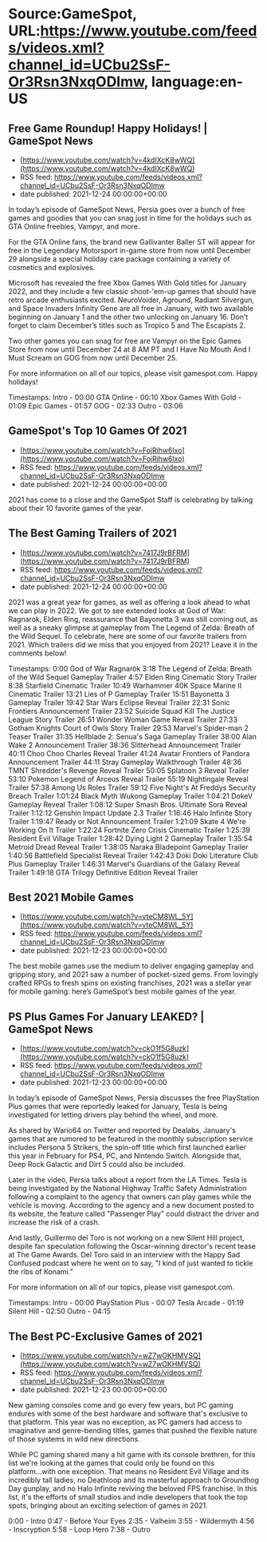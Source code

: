 # Source:GameSpot, URL:https://www.youtube.com/feeds/videos.xml?channel_id=UCbu2SsF-Or3Rsn3NxqODImw, language:en-US

## Free Game Roundup! Happy Holidays! | GameSpot News
 - [https://www.youtube.com/watch?v=4kdIXcK8wWQ](https://www.youtube.com/watch?v=4kdIXcK8wWQ)
 - RSS feed: https://www.youtube.com/feeds/videos.xml?channel_id=UCbu2SsF-Or3Rsn3NxqODImw
 - date published: 2021-12-24 00:00:00+00:00

In today’s episode of GameSpot News, Persia goes over a bunch of free games and goodies that you can snag just in time for the holidays such as GTA Online freebies, Vampyr, and more.

For the GTA Online fans, the brand new Gallivanter Baller ST will appear for free in the Legendary Motorsport in-game store from now until December 29 alongside a special holiday care package containing a variety of cosmetics and explosives.

Microsoft has revealed the free Xbox Games With Gold titles for January 2022, and they include a few classic shoot-'em-up games that should have retro arcade enthusiasts excited. NeuroVoider, Aground, Radiant Silvergun, and Space Invaders Infinity Gene are all free in January, with two available beginning on January 1 and the other two unlocking on January 16. Don’t forget to claim December’s titles such as Tropico 5 and The Escapists 2.

Two other games you can snag for free are Vampyr on the Epic Games Store from now until December 24 at 8 AM PT and I Have No Mouth And I Must Scream on GOG from now until December 25.

For more information on all of our topics, please visit gamespot.com. Happy holidays!

Timestamps:
Intro - 00:00
GTA Online - 00:10
Xbox Games With Gold - 01:09
Epic Games - 01:57
GOG - 02:33
Outro - 03:06

## GameSpot's Top 10 Games Of 2021
 - [https://www.youtube.com/watch?v=FojRihw6lxo](https://www.youtube.com/watch?v=FojRihw6lxo)
 - RSS feed: https://www.youtube.com/feeds/videos.xml?channel_id=UCbu2SsF-Or3Rsn3NxqODImw
 - date published: 2021-12-24 00:00:00+00:00

2021 has come to a close and the GameSpot Staff is celebrating by talking about their 10 favorite games of the year.

## The Best Gaming Trailers of 2021
 - [https://www.youtube.com/watch?v=7417J9rBFRM](https://www.youtube.com/watch?v=7417J9rBFRM)
 - RSS feed: https://www.youtube.com/feeds/videos.xml?channel_id=UCbu2SsF-Or3Rsn3NxqODImw
 - date published: 2021-12-24 00:00:00+00:00

2021 was a great year for games, as well as offering a look ahead to what we can play in 2022. We got to see extended looks at God of War: Ragnarok, Elden Ring, reassurance that Bayonetta 3 was still coming out, as well as a sneaky glimpse at gameplay from The Legend of Zelda: Breath of the Wild Sequel. To celebrate, here are some of our favorite trailers from 2021. Which trailers did we miss that you enjoyed from 2021? Leave it in the comments below!

Timestamps:
0:00 God of War Ragnarök
3:18 The Legend of Zelda: Breath of the Wild Sequel Gameplay Trailer
4:57 Elden Ring Cinematic Story Trailer
8:38 Starfield Cinematic Trailer
10:49 Warhammer 40K Space Marine II Cinematic Trailer
13:21 Lies of P Gameplay Trailer
15:51 Bayonetta 3 Gameplay Trailer
19:42 Star Wars Eclipse Reveal Trailer
22:31 Sonic Frontiers Announcement Trailer
23:52 Suicide Squad Kill The Justice League Story Trailer
26:51 Wonder Woman Game Reveal Trailer
27:33 Gotham Knights Court of Owls Story Trailer
29:53 Marvel's Spider-man 2 Teaser Trailer
31:35 Hellblade 2: Senua's Saga Gameplay Trailer
38:00 Alan Wake 2 Announcement Trailer
38:36 Slitterhead Announcement Trailer
40:11 Choo Choo Charles Reveal Trailer
41:24 Avatar Frontiers of Pandora Announcement Trailer
44:11 Stray Gameplay Walkthrough Trailer
48:36 TMNT Shredder's Revenge Reveal Trailer
50:05 Splatoon 3 Reveal Trailer
53:10 Pokemon Legend of Arceus Reveal Trailer
55:19 Nightingale Reveal Trailer
57:38 Among Us Roles Trailer
59:12 Five Night's At Freddys Security Breach Trailer
1:01:24 Black Myth Wukong Gameplay Trailer
1:04:21 DokeV Gameplay Reveal Trailer
1:08:12 Super Smash Bros. Ultimate Sora Reveal Trailer
1:12:12 Genshin Impact Update 2.3 Trailer
1:16:46 Halo Infinite Story Trailer
1:19:47 Ready or Not Announcement Trailer
1:21:09 Skate 4 We're Working On It Trailer
1:22:24 Fortnite Zero Crisis Cinematic Trailer
1:25:39 Resident Evil Village Trailer
1:28:42 Dying Light 2 Gameplay Trailer
1:35:54 Metroid Dread Reveal Trailer
1:38:05 Naraka Bladepoint Gameplay Trailer
1:40:56 Battlefield Specialist Reveal Trailer
1:42:43 Doki Doki Literature Club Plus Gameplay Trailer
1:46:31 Marvel's Guardians of the Galaxy Reveal Trailer
1:49:18 GTA Trilogy Definitive Edition Reveal Trailer

## Best 2021 Mobile Games
 - [https://www.youtube.com/watch?v=vteCM8WL_5Y](https://www.youtube.com/watch?v=vteCM8WL_5Y)
 - RSS feed: https://www.youtube.com/feeds/videos.xml?channel_id=UCbu2SsF-Or3Rsn3NxqODImw
 - date published: 2021-12-23 00:00:00+00:00

The best mobile games use the medium to deliver engaging gameplay and gripping story, and 2021 saw a number of pocket-sized gems. From lovingly crafted RPGs to fresh spins on existing franchises, 2021 was a stellar year for mobile gaming: here’s GameSpot’s best mobile games of the year.

## PS Plus Games For January LEAKED? | GameSpot News
 - [https://www.youtube.com/watch?v=ckO1f5G8uzk](https://www.youtube.com/watch?v=ckO1f5G8uzk)
 - RSS feed: https://www.youtube.com/feeds/videos.xml?channel_id=UCbu2SsF-Or3Rsn3NxqODImw
 - date published: 2021-12-23 00:00:00+00:00

In today’s episode of GameSpot News, Persia discusses the free PlayStation Plus games that were reportedly leaked for January, Tesla is being investigated for letting drivers play behind the wheel, and more.

As shared by Wario64 on Twitter and reported by Dealabs, January's games that are rumored to be featured in the monthly subscription service includes Persona 5 Strikers, the spin-off title which first launched earlier this year in February for PS4, PC, and Nintendo Switch. Alongside that, Deep Rock Galactic and Dirt 5 could also be included.

Later in the video, Persia talks about a report from the LA Times. Tesla is being investigated by the National Highway Traffic Safety Administration following a complaint to the agency that owners can play games while the vehicle is moving. According to the agency and a new document posted to its website, the feature called "Passenger Play" could distract the driver and increase the risk of a crash.

And lastly, Guillermo del Toro is not working on a new Silent Hill project, despite fan speculation following the Oscar-winning director's recent tease at The Game Awards. Del Toro said in an interview with the Happy Sad Confused podcast where he went on to say, "I kind of just wanted to tickle the ribs of Konami.”

For more information on all of our topics, please visit gamespot.com.

Timestamps:
Intro - 00:00
PlayStation Plus - 00:07
Tesla Arcade - 01:19
Silent Hill - 02:50
Outro - 04:15

## The Best PC-Exclusive Games of 2021
 - [https://www.youtube.com/watch?v=wZ7wOKHMVSQ](https://www.youtube.com/watch?v=wZ7wOKHMVSQ)
 - RSS feed: https://www.youtube.com/feeds/videos.xml?channel_id=UCbu2SsF-Or3Rsn3NxqODImw
 - date published: 2021-12-23 00:00:00+00:00

New gaming consoles come and go every few years, but PC gaming endures with some of the best hardware and software that's exclusive to that platform. This year was no exception, as PC gamers had access to imaginative and genre-bending titles, games that pushed the flexible nature of those systems in wild new directions.

While PC gaming shared many a hit game with its console brethren, for this list we're looking at the games that could only be found on this platform...with one exception. That means no Resident Evil Village and its incredibly tall ladies, no Deathloop and its masterful approach to Groundhog Day gunplay, and no Halo Infinite reviving the beloved FPS franchise. In this list, it's the efforts of small studios and indie developers that took the top spots, bringing about an exciting selection of games in 2021.

0:00 - Intro
0:47 - Before Your Eyes
2:35 - Valheim
3:55 - Wildermyth
4:56 - Inscryption
5:58 - Loop Hero
7:38 - Outro


